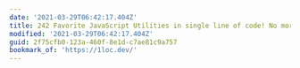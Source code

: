 ```yaml
---
date: '2021-03-29T06:42:17.404Z'
title: 242 Favorite JavaScript Utilities in single line of code! No more!
modified: '2021-03-29T06:42:17.404Z'
guid: 2f75cfb0-123a-460f-8e1d-c7ae81c9a757
bookmark_of: 'https://1loc.dev/'
---
```

 

